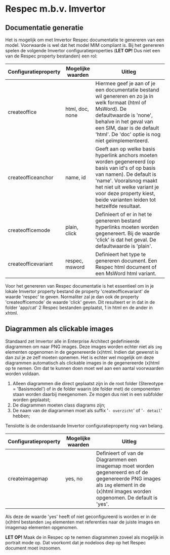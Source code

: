 # Respec m.b.v. Imvertor

## Documentatie generatie

Het is mogelijk om met Imvertor Respec documentatie te genereren van een model. Voorwaarde is wel dat het model MIM compliant is. Bij het genereren spelen de volgende Imvertor configuratieproperties (<b>LET OP!</b> Dus niet een van de Respec property bestanden) een rol:

| Configuratieproperty | Mogelijke waarden | Uitleg |
| --- | --- | -- |
| createoffice | html, doc, none | Hiermee geef je aan of je een documentatie bestand wil genereren en zo ja in welk formaat (html of MsWord). De defaultwaarde is 'none', behalve in het geval van een SIM, daar is de default 'html'. De 'doc' optie is nog niet geïmplementeerd. |
| createofficeanchor | name, id | Geeft aan op welke basis hyperlink anchors moeten worden gegenereerd (op basis van id's of op basis van namen). De default is 'name'. Vooralsnog maakt het  niet uit welke variant je voor deze property kiest, beide varianten leiden tot hetzelfde resultaat. |
| createofficemode | plain, click | Definieert of er in het te genereren bestand hyperlinks moeten worden gegenereert. Bij de waarde 'click' is dat het geval. De defaultwaarde is 'plain'. |
| createofficevariant | respec, msword | Definieert het type te genereren document. Een Respec html document of een MsWord html variant. |

Voor het genereren van Respec documentatie is het essentieel om in je lokale Imvertor property bestand de property 'createofficevariant' de waarde 'respec' te geven. Normaliter zal je dan ook de property 'createofficemode' de waarde 'click' geven.
Dit resulteert er in dat in de folder 'app/cat' 2 Respec bestanden geplaatst, 1 in html en de ander in xhtml.

## Diagrammen als clickable images

Standaard zet Imvertor alle in Enterprise Architect gedefinieerde diagrammen om naar PNG images. Deze images worden echter niet als `img` elementen opgenomen in de gegenereerde (x)html. Indien dat gewenst is dan zul je ze zelf moeten opnemen. Het is echter wel mogelijk om deze diagrammen automatisch als clickable images in de gegenereerde (x)html op te nemen. Om dat te kunnen doen moet wel aan een aantal voorwaarden worden voldaan.

1. Alleen diagrammen die direct geplaatst zijn in de root folder (Stereotype = 'Basismodel') of in de folder waarin (de folder met) de componenten staan worden daarbij meegenomen. Ze mogen dus niet in een subfolder worden geplaatst;
2. De diagrammen moeten class diagrams zijn;
3. De naam van de diagrammen moet als suffix '`- overzicht`' of '`- detail`' hebben;

Tenslotte is de onderstaande Imvertor configuratieproperty nog van belang.

| Configuratieproperty | Mogelijke waarden | Uitleg |
| --- | --- | -- |
| createimagemap | yes, no | Definieert of van de Diagrammen een imagemap moet worden gegenereerd en of de gegenereerde PNG images als `img` element in de (x)html images worden opgenomen. De default is 'yes'.|

Als deze de waarde 'yes' heeft of niet geconfigureerd is worden er in de (x)html bestanden `img` elementen met referenties naar de juiste images en imagemap elementen opgenomen.

**LET OP!** Maak de in Respec op te nemen diagrammen zoveel als mogelijk in portrait mode op. Dat voorkomt dat je nodeloos diep op het Respec document moet inzoomen.

